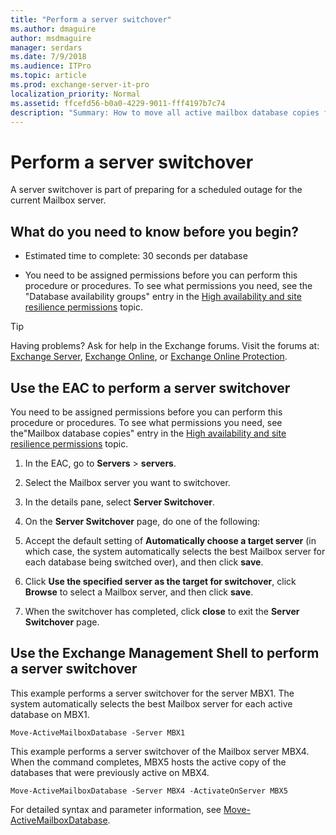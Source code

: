 ```yaml
---
title: "Perform a server switchover"
ms.author: dmaguire
author: msdmaguire
manager: serdars
ms.date: 7/9/2018
ms.audience: ITPro
ms.topic: article
ms.prod: exchange-server-it-pro
localization_priority: Normal
ms.assetid: ffcefd56-b0a0-4229-9011-fff4197b7c74
description: "Summary: How to move all active mailbox database copies from their current Mailbox server to one or more other Mailbox servers in an Exchange Server 2016 or 2019 DAG."
---
```


# Perform a server switchover

A server switchover is part of preparing for a scheduled outage for the current Mailbox server.
  
## What do you need to know before you begin?

- Estimated time to complete: 30 seconds per database
    
- You need to be assigned permissions before you can perform this procedure or procedures. To see what permissions you need, see the "Database availability groups" entry in the [High availability and site resilience permissions](../../permissions/feature-permissions/ha-permissions.md) topic.
    
> [!TIP]
> Having problems? Ask for help in the Exchange forums. Visit the forums at: [Exchange Server](https://go.microsoft.com/fwlink/p/?linkId=60612), [Exchange Online](https://go.microsoft.com/fwlink/p/?linkId=267542), or [Exchange Online Protection](https://go.microsoft.com/fwlink/p/?linkId=285351).
  
## Use the EAC to perform a server switchover

You need to be assigned permissions before you can perform this procedure or procedures. To see what permissions you need, see the"Mailbox database copies" entry in the [High availability and site resilience permissions](../../permissions/feature-permissions/ha-permissions.md) topic.
  
1. In the EAC, go to **Servers** \> **servers**.
    
2. Select the Mailbox server you want to switchover.
    
3. In the details pane, select **Server Switchover**.
    
4. On the **Server Switchover** page, do one of the following: 
    
1. Accept the default setting of **Automatically choose a target server** (in which case, the system automatically selects the best Mailbox server for each database being switched over), and then click **save**.
    
2. Click **Use the specified server as the target for switchover**, click **Browse** to select a Mailbox server, and then click **save**.
    
5. When the switchover has completed, click **close** to exit the **Server Switchover** page.
    
## Use the Exchange Management Shell to perform a server switchover

This example performs a server switchover for the server MBX1. The system automatically selects the best Mailbox server for each active database on MBX1.
  
```
Move-ActiveMailboxDatabase -Server MBX1
```

This example performs a server switchover of the Mailbox server MBX4. When the command completes, MBX5 hosts the active copy of the databases that were previously active on MBX4.
  
```
Move-ActiveMailboxDatabase -Server MBX4 -ActivateOnServer MBX5
```

For detailed syntax and parameter information, see [Move-ActiveMailboxDatabase](http://technet.microsoft.com/library/755d1ecb-95d1-45e3-9a21-56df9f196f37.aspx).
  

